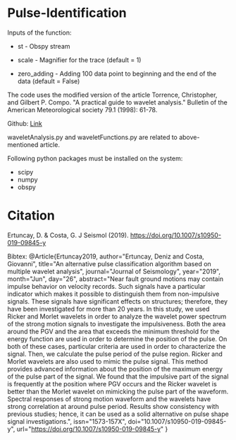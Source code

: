 # Pulse-Identification

Inputs of the function:

* st - Obspy stream

* scale - Magnifier for the trace (default = 1)

* zero_adding - Adding 100 data point to beginning and the end of the data (default = False)

The code uses the modified version of the article Torrence, Christopher, and Gilbert P. Compo. "A practical guide to wavelet analysis." Bulletin of the American Meteorological society 79.1 (1998): 61-78.

Github: [Link](https://github.com/chris-torrence/wavelets)

waveletAnalysis.py and waveletFunctions.py are related to above-mentioned article.

Following python packages must be installed on the system:

* scipy
* numpy
* obspy

# Citation

Ertuncay, D. & Costa, G. J Seismol (2019). https://doi.org/10.1007/s10950-019-09845-y

Bibtex:
@Article{Ertuncay2019,
author="Ertuncay, Deniz
and Costa, Giovanni",
title="An alternative pulse classification algorithm based on multiple wavelet analysis",
journal="Journal of Seismology",
year="2019",
month="Jun",
day="26",
abstract="Near fault ground motions may contain impulse behavior on velocity records. Such signals have a particular indicator which makes it possible to distinguish them from non-impulsive signals. These signals have significant effects on structures; therefore, they have been investigated for more than 20 years. In this study, we used Ricker and Morlet wavelets in order to analyze the wavelet power spectrum of the strong motion signals to investigate the impulsiveness. Both the area around the PGV and the area that exceeds the minimum threshold for the energy function are used in order to determine the position of the pulse. On both of these cases, particular criteria are used in order to characterize the signal. Then, we calculate the pulse period of the pulse region. Ricker and Morlet wavelets are also used to mimic the pulse signal. This method provides advanced information about the position of the maximum energy of the pulse part of the signal. We found that the impulsive part of the signal is frequently at the position where PGV occurs and the Ricker wavelet is better than the Morlet wavelet on mimicking the pulse part of the waveform. Spectral responses of strong motion waveform and the wavelets have strong correlation at around pulse period. Results show consistency with previous studies; hence, it can be used as a solid alternative on pulse shape signal investigations.",
issn="1573-157X",
doi="10.1007/s10950-019-09845-y",
url="https://doi.org/10.1007/s10950-019-09845-y"
}

